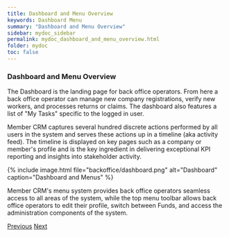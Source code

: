 ```yaml
---
title: Dashboard and Menu Overview
keywords: Dashboard Menu
summary: "Dashboard and Menu Overview"
sidebar: mydoc_sidebar
permalink: mydoc_dashboard_and_menu_overview.html
folder: mydoc
toc: false
---
```



### Dashboard and Menu Overview

The Dashboard is the landing page for back office operators. From here a back office operator can manage new company registrations, verify new workers, and processes returns or claims. The dashboard also features a list of "My Tasks" specific to the logged in user. 

Member CRM captures several hundred discrete actions performed by all users in the system and serves these actions up in a timeline (aka activity feed). The timeline is displayed on key pages such as a company or member's profile and is the key ingredient in delivering exceptional KPI reporting and insights into stakeholder activity.

{% include image.html file="backoffice/dashboard.png" alt="Dashboard" caption="Dashboard and Menus" %}

Member CRM's menu system provides back office operators seamless access to all areas of the system, while the top menu toolbar allows back office operators to edit their profile, switch between Funds, and access the administration components of the system.

<a class="btn btn-default btn-lg" href="index.html" role="button">Previous</a>
<a class="btn btn-primary btn-lg pull-right" href="mydoc_company_member_search.html" role="button">Next</a>
